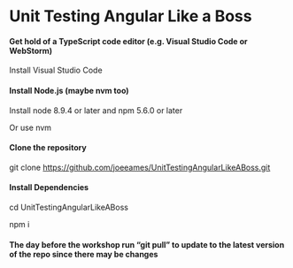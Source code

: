 # Unit Testing Angular Like a Boss

#### Get hold of a TypeScript code editor (e.g. Visual Studio Code or WebStorm)
Install Visual Studio Code

#### Install Node.js (maybe nvm too)
Install node 8.9.4 or later and npm 5.6.0 or later

Or use nvm

#### Clone the repository
git clone https://github.com/joeeames/UnitTestingAngularLikeABoss.git

#### Install Dependencies
cd UnitTestingAngularLikeABoss

npm i

#### The day before the workshop run “git pull” to update to the latest version of the repo since there may be changes



